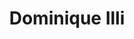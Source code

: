 ---
title: "Dominique Illi"
draft: false
type: about-us
# post image
image: "images/ins/about-us/dominique-illi.png"
# meta description
description: ""
weight: 3
email: "dominique.illi@ost.ch"
function: 
  - "Network Engineer"
fieldOfActivity: 
  - "CCNA Instructor"
  - "Network automation with Python"
  - "DevOps"
  - "Assistant for courses 'Computer Networks 1 & 2' and 'Cloud Infrastructure'"
---